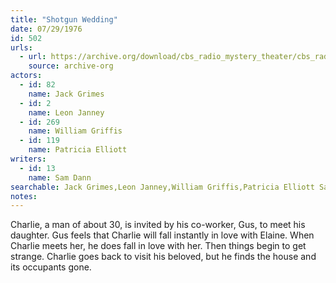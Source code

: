 ```yaml
---
title: "Shotgun Wedding"
date: 07/29/1976
id: 502
urls: 
  - url: https://archive.org/download/cbs_radio_mystery_theater/cbs_radio_mystery_theater-0501-0550.zip/cbs_radio_mystery_theater-0501-0550%2Fcbsrmt_0502_shotgun_wedding.mp3
    source: archive-org
actors:  
  - id: 82
    name: Jack Grimes  
  - id: 2
    name: Leon Janney  
  - id: 269
    name: William Griffis  
  - id: 119
    name: Patricia Elliott
writers:  
  - id: 13
    name: Sam Dann
searchable: Jack Grimes,Leon Janney,William Griffis,Patricia Elliott Sam Dann
notes:  
---
```

Charlie, a man of about 30, is invited by his co-worker, Gus, to meet his daughter. Gus feels that Charlie will fall instantly in love with Elaine. When Charlie meets her, he does fall in love with her. Then things begin to get strange. Charlie goes back to visit his beloved, but he finds the house and its occupants gone.
